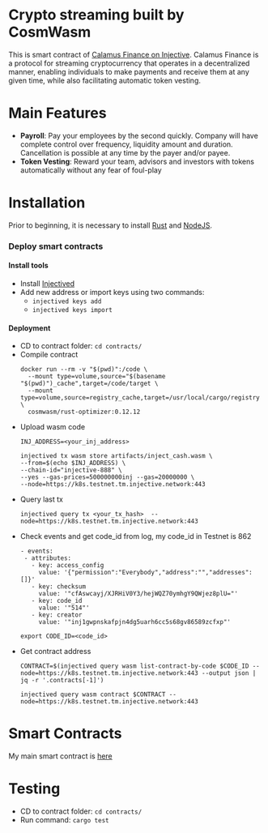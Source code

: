 # Crypto streaming built by CosmWasm
This is smart contract of [Calamus Finance on Injective](https://github.com/calamuslabs/injective-calamus-finance). Calamus Finance is a protocol for streaming cryptocurrency that operates in a decentralized manner, enabling individuals to make payments and receive them at any given time, while also facilitating automatic token vesting.


# Main Features
- **Payroll**: Pay your employees by the second quickly. Company will have complete control over frequency, liquidity amount and duration. Cancellation is possible at any time by the payer and/or payee.
- **Token Vesting**: Reward your team, advisors and investors with tokens automatically without any fear of foul-play

# Installation

Prior to beginning, it is necessary to install [Rust](https://www.rust-lang.org/tools/install) and [NodeJS](https://nodejs.org/ro).

### Deploy smart contracts
#### Install tools
- Install [Injectived](https://docs.injective.network/develop/tools/injectived/install)
- Add new address or import keys using two commands: 
  - `injectived keys add`
  - `injectived keys import`

#### Deployment

- CD to contract folder: `cd contracts/`
- Compile contract
    ```
    docker run --rm -v "$(pwd)":/code \
      --mount type=volume,source="$(basename "$(pwd)")_cache",target=/code/target \
      --mount type=volume,source=registry_cache,target=/usr/local/cargo/registry \
      cosmwasm/rust-optimizer:0.12.12
    
    ```
- Upload wasm code
    ```
    INJ_ADDRESS=<your_inj_address>
    
    injectived tx wasm store artifacts/inject_cash.wasm \
    --from=$(echo $INJ_ADDRESS) \
    --chain-id="injective-888" \
    --yes --gas-prices=500000000inj --gas=20000000 \
    --node=https://k8s.testnet.tm.injective.network:443
    
    ```
- Query last tx
  ```
  injectived query tx <your_tx_hash>  --node=https://k8s.testnet.tm.injective.network:443
  ```
- Check events and get code_id from log, my code_id in Testnet is 862
    ```
    - events:
     - attributes:
       - key: access_config
         value: '{"permission":"Everybody","address":"","addresses":[]}'
       - key: checksum
         value: '"cfAswcayj/XJRHiV0Y3/hejWQZ70ymhgY9QWjez8plU="'
       - key: code_id
         value: '"514"'
       - key: creator
         value: '"inj1gwpnskafpjn4dg5uarh6cc5s68gv86589zcfxp"'
    
    ```
    ```
    export CODE_ID=<code_id>
    ```
- Get contract address
    ```
    CONTRACT=$(injectived query wasm list-contract-by-code $CODE_ID --node=https://k8s.testnet.tm.injective.network:443 --output json | jq -r '.contracts[-1]')
    ```
    ```
    injectived query wasm contract $CONTRACT --node=https://k8s.testnet.tm.injective.network:443
    ```

# Smart Contracts
My main smart contract is [here](https://testnet.explorer.injective.network/contract/inj1tna3283sjqd4vdehglz9r8hgswel3jl6vx8q4a/?tab=transactions)

# Testing
- CD to contract folder: `cd contracts/`
- Run command: `cargo test`